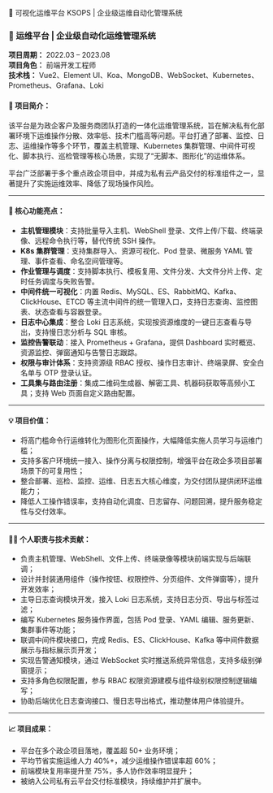
📌 可视化运维平台 KSOPS | 企业级运维自动化管理系统
### 📌 运维平台 | 企业级自动化运维管理系统  
**项目周期：** 2022.03 – 2023.08  
**项目角色：** 前端开发工程师  
**技术栈：** Vue2、Element UI、Koa、MongoDB、WebSocket、Kubernetes、Prometheus、Grafana、Loki

#### 📖 项目简介：
该平台是为政企客户及服务商团队打造的一体化运维管理系统，旨在解决私有化部署环境下运维操作分散、效率低、技术门槛高等问题。平台打通了部署、监控、日志、运维操作等多个环节，覆盖主机管理、Kubernetes 集群管理、中间件可视化、脚本执行、巡检管理等核心场景，实现了“无脚本、图形化”的运维体系。

平台广泛部署于多个重点政企项目中，并成为私有云产品交付的标准组件之一，显著提升了实施运维效率、降低了现场操作风险。

---

#### 🚀 核心功能亮点：
- **主机管理模块**：支持批量导入主机、WebShell 登录、文件上传/下载、终端录像、远程命令执行等，替代传统 SSH 操作。
- **K8s 集群管理**：支持集群导入、资源可视化、Pod 登录、微服务 YAML 管理、事件查看、命名空间管理等。
- **作业管理与调度**：支持脚本执行、模板复用、文件分发、大文件分片上传、定时任务调度与失败告警。
- **中间件统一可视化**：内置 Redis、MySQL、ES、RabbitMQ、Kafka、ClickHouse、ETCD 等主流中间件的统一管理入口，支持日志查询、监控图表、状态查看与容器登录。
- **日志中心集成**：整合 Loki 日志系统，实现按资源维度的一键日志查看与导出，支持慢日志分析与 SQL 审核。
- **监控告警联动**：接入 Prometheus + Grafana，提供 Dashboard 实时概览、资源监控、弹窗通知与告警日志跟踪。
- **权限与审计体系**：支持资源级 RBAC 授权、操作日志审计、终端录屏、安全白名单与 OTP 登录认证。
- **工具集与路由注册**：集成二维码生成器、解密工具、机器码获取等高频小工具；支持 Web 页面自定义路由配置。

---

#### 💡 项目价值：
- 将高门槛命令行运维转化为图形化页面操作，大幅降低实施人员学习与运维门槛；
- 支持多客户环境统一接入、操作分离与权限控制，增强平台在政企多项目部署场景下的可复用性；
- 整合部署、巡检、监控、运维、日志五大核心维度，为交付团队提供闭环运维能力；
- 降低人工操作错误率，支持自动化调度、日志留存、问题回溯，提升服务稳定性与交付效率。

---

#### 👨‍💻 个人职责与技术贡献：
- 负责主机管理、WebShell、文件上传、终端录像等模块前端实现与后端联调；
- 设计并封装通用组件（操作按钮、权限控件、分页组件、文件弹窗等），提升开发效率；
- 主导日志查询模块开发，接入 Loki 日志系统，支持日志分页、导出与标签过滤；
- 编写 Kubernetes 服务操作界面，包括 Pod 登录、YAML 编辑、服务更新、集群事件等功能；
- 联调中间件模块接口，完成 Redis、ES、ClickHouse、Kafka 等中间件数据展示与指标展示页开发；
- 实现告警通知模块，通过 WebSocket 实时推送系统异常信息，支持多级别弹窗提示；
- 支持多角色权限配置，参与 RBAC 权限资源建模与组件级别权限控制逻辑编写；
- 协助后端优化日志查询接口、慢日志导出格式，推动整体用户体验提升。

---

#### 📈 项目成果：
- 平台在多个政企项目落地，覆盖超 50+ 业务环境；
- 平均节省实施运维人力 40%+，减少运维操作错误率超 60%；
- 前端模块复用率提升至 75%，多人协作效率明显提升；
- 被纳入公司私有云平台交付标准模块，持续维护并扩展中。

